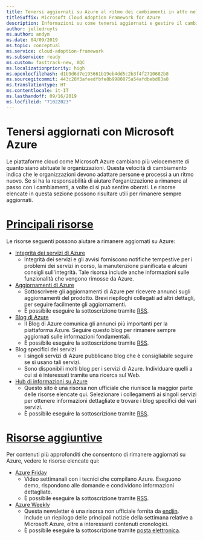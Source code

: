 ```yaml
---
title: Tenersi aggiornati su Azure al ritmo dei cambiamenti in atto nel cloud
titleSuffix: Microsoft Cloud Adoption Framework for Azure
description: Informazioni su come tenersi aggiornati e gestire il cambiamento in Azure al ritmo dei cambiamenti in atto nel cloud.
author: jelledruyts
ms.author: andym
ms.date: 04/09/2019
ms.topic: conceptual
ms.service: cloud-adoption-framework
ms.subservice: ready
ms.custom: fasttrack-new, AQC
ms.localizationpriority: high
ms.openlocfilehash: d1b9d6d7e195661b19eb4dd5c2b3f4f2710682b8
ms.sourcegitcommit: 443c28f3afeedfbfe8b9980875a54afdbebd83a8
ms.translationtype: HT
ms.contentlocale: it-IT
ms.lasthandoff: 09/16/2019
ms.locfileid: "71022023"
---
```

# <a name="stay-current-with-microsoft-azure"></a>Tenersi aggiornati con Microsoft Azure

Le piattaforme cloud come Microsoft Azure cambiano più velocemente di quanto siano abituate le organizzazioni. Questa velocità di cambiamento indica che le organizzazioni devono adattare persone e processi a un ritmo nuovo. Se si ha la responsabilità di aiutare l'organizzazione a rimanere al passo con i cambiamenti, a volte ci si può sentire oberati. Le risorse elencate in questa sezione possono risultare utili per rimanere sempre aggiornati.

# <a name="top-resourcestabtopresources"></a>[Principali risorse](#tab/TopResources)

Le risorse seguenti possono aiutare a rimanere aggiornati su Azure:

- [Integrità dei servizi di Azure](https://docs.microsoft.com/azure/service-health/service-health-overview)
  - Integrità dei servizi e gli avvisi forniscono notifiche tempestive per i problemi dei servizi in corso, la manutenzione pianificata e alcuni consigli sull'integrità. Tale risorsa include anche informazioni sulle funzionalità che vengono rimosse da Azure.
- [Aggiornamenti di Azure](https://azure.microsoft.com/updates)
  - Sottoscrivere gli aggiornamenti di Azure per ricevere annunci sugli aggiornamenti del prodotto. Brevi riepiloghi collegati ad altri dettagli, per seguire facilmente gli aggiornamenti.
  - È possibile eseguire la sottoscrizione tramite [RSS](https://azurecomcdn.azureedge.net/en-us/updates/feed).
- [Blog di Azure](https://azure.microsoft.com/blog)
  - Il Blog di Azure comunica gli annunci più importanti per la piattaforma Azure. Seguire questo blog per rimanere sempre aggiornati sulle informazioni fondamentali.
  - È possibile eseguire la sottoscrizione tramite [RSS](https://azurecomcdn.azureedge.net/en-us/blog/feed).
- Blog specifici dei servizi
  - I singoli servizi di Azure pubblicano blog che è consigliabile seguire se si usano tali servizi.
  - Sono disponibili molti blog per i servizi di Azure. Individuare quelli a cui si è interessati tramite una ricerca sul Web.
- [Hub di informazioni su Azure](https://azureinfohub.azurewebsites.net)
  - Questo sito è una risorsa non ufficiale che riunisce la maggior parte delle risorse elencate qui. Selezionare i collegamenti ai singoli servizi per ottenere informazioni dettagliate e trovare i blog specifici dei vari servizi.
  - È possibile eseguire la sottoscrizione tramite [RSS](https://azureinfohub.azurewebsites.net/Feed?serviceTitle=Azure).

# <a name="additional-resourcestabadditionalresources"></a>[Risorse aggiuntive](#tab/AdditionalResources)

Per contenuti più approfonditi che consentono di rimanere aggiornati su Azure, vedere le risorse elencate qui:

- [Azure Friday](https://channel9.msdn.com/Shows/Azure-Friday)
  - Video settimanali con i tecnici che compilano Azure. Eseguono demo, rispondono alle domande e condividono informazioni dettagliate.
  - È possibile eseguire la sottoscrizione tramite [RSS](https://channel9.msdn.com/Shows/Azure-Friday/feed).
- [Azure Weekly](https://azureweekly.info)
  - Questa newsletter è una risorsa non ufficiale fornita da [endjin](https://endjin.com). Include un riepilogo delle principali notizie della settimana relative a Microsoft Azure, oltre a interessanti contenuti cronologici.
  - È possibile eseguire la sottoscrizione tramite [posta elettronica](https://azureweekly.info).
